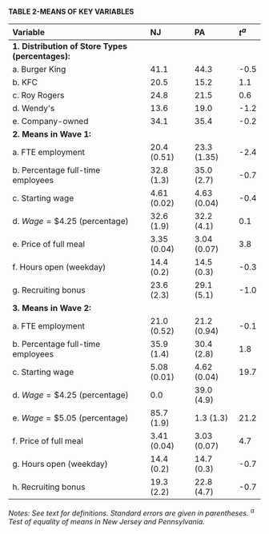 **TABLE 2-MEANS OF KEY VARIABLES**

| Variable                          | NJ           | PA           | $t^{a}$   |
| :-------------------------------- | :----------- | :----------- | :-------- |
| **1. Distribution of Store Types (percentages):** |              |              |           |
| a. Burger King                    | 41.1         | 44.3         | -0.5      |
| b. KFC                            | 20.5         | 15.2         | 1.1       |
| c. Roy Rogers                     | 24.8         | 21.5         | 0.6       |
| d. Wendy's                        | 13.6         | 19.0         | -1.2      |
| e. Company-owned                  | 34.1         | 35.4         | -0.2      |
| **2. Means in Wave 1:** |              |              |           |
| a. FTE employment                 | 20.4 (0.51)  | 23.3 (1.35)  | -2.4      |
| b. Percentage full-time employees | 32.8 (1.3)   | 35.0 (2.7)   | -0.7      |
| c. Starting wage                  | 4.61 (0.02)  | 4.63 (0.04)  | -0.4      |
| d. $Wage=\$4.25$ (percentage)    | 32.6 (1.9)   | 32.2 (4.1)   | 0.1      |
| e. Price of full meal             | 3.35 (0.04)  | 3.04 (0.07)  | 3.8       |
| f. Hours open (weekday)           | 14.4 (0.2)   | 14.5 (0.3)   | -0.3      |
| g. Recruiting bonus               | 23.6 (2.3)   | 29.1 (5.1)   | -1.0      |
| **3. Means in Wave 2:** |              |              |           |
| a. FTE employment                 | 21.0 (0.52)  | 21.2 (0.94)  | -0.1      |
| b. Percentage full-time employees | 35.9 (1.4)   | 30.4 (2.8)   | 1.8       |
| c. Starting wage                  | 5.08 (0.01)  | 4.62 (0.04)  | 19.7      |
| d. $Wage=\$4.25$ (percentage)    | 0.0          | 39.0 (4.9)   |           |
| e. $Wage=\$5.05$ (percentage)    | 85.7 (1.9)   | 1.3 (1.3)    | 21.2      |
| f. Price of full meal             | 3.41 (0.04)  | 3.03 (0.07)  | 4.7       |
| g. Hours open (weekday)           | 14.4 (0.2)   | 14.7 (0.3)   | -0.7      |
| h. Recruiting bonus               | 19.3 (2.2)   | 22.8 (4.7)   | -0.7      |

*Notes: See text for definitions. Standard errors are given in parentheses.
<sup>a</sup> Test of equality of means in New Jersey and Pennsylvania.*
